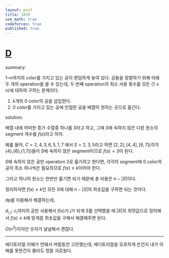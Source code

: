 ```yaml
---
layout: post
title: 1839
use_math: true
codeforces: true
published: true
---
```

# [D](https://codeforces.com/contest/1839/problem/D)

summary:

1~$n$까지의 color를 가지고 있는 공이 랜덤하게 놓여 있다. 공들을 정렬하기 위해 아래 두 개의 operation을 쓸 수 있는데, 두 번째 operation의 최소 사용 횟수를 모든 $(1 \leq n)$에 대하여 구하는 문제이다.

1. k개의 0 color의 공을 삽입한다. 
2. 0 color를 가지고 있는 공에 인접한 공을 배열의 원하는 곳으로 옮긴다. 

solution:

배열 내에 어떠한 증가 수열중 하나를 $S$라고 하고, 그때 $S$에 속하지 않은 다른 원소의 segment 개수를 $f(s)$라고 하자. 

예를 들어, $C={2,4,3,6,5,1,7}$ 에서 $S={2,3,5}$라고 하면 $[2,2],[4,4],[6,7]$(각각 {4},{6},{1,7})들이 $S$에 속하지 않은 segment이므로 $f(s)=3$이 된다.

$S$에 속하지 않은 공만 operation 2로 옮기려고 한다면, 각각의 segment에 0 color의 공이 최소 하나씩은 필요하므로 $f(s) \leq k$이어야 한다. 

그리고 하나의 원소는 한번만 옮기면 되기 때문에 총 비용은 $n - \lvert S \rvert$이다.

정리하자면 $f(s) \leq k$인 모든 $S$에 대해 $n - \lvert S \rvert$의 최솟값을 구하면 되는 것이다. 

dp를 이용해서 해결하는데, 

$d_{i,j}$: $c_i$까지의 공만 사용해서 $f(s)$가 $j$가 되게 $S$를 선택했을 때 $\lvert S \rvert$의 최댓값으로 정의해서 $f(s) \leq k$에 맞게끔 최솟값을 구해서 해결해주면 된다. 

$O(n^3)$이지만 숫자가 널널해서 괜찮다. 

---

에디토리얼 이해가 안돼서 며칠동안 고민했는데, 에디토리얼을 모호하게 쓴건지 내가 이해를 못한건지 몰라도 정말 괴로웠다.

